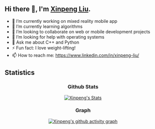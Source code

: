 ## Hi there 👋, I'm <a href="https://www.linkedin.com/in/xinpeng-liu/">Xinpeng Liu</a>.

- 🔭 I’m currently working on mixed reality mobile app
- 🌱 I’m currently learning algorithms
- 👯 I’m looking to collaborate on web or mobile development projects
- 🤔 I’m looking for help with operating systems
- 💬 Ask me about C++ and Python
- ⚡ Fun fact: I love weight-lifting!
- 📫 How to reach me: https://www.linkedin.com/in/xinpeng-liu/

## Statistics

<div align="center">

### Github Stats

<p align="center">
  <a href="https://github.com/davidlxp" class="rich-diff-level-one">
    <img src="https://github-readme-stats.vercel.app/api?username=davidlxp&title_color=333&text_color=777&count_private=true" alt="Xinpeng's Stats" >
  </a>
</p>
  
 
### Graph

[![Xinpeng's github activity graph](https://activity-graph.herokuapp.com/graph?username=davidlxp&theme=nord)](https://activity-graph.herokuapp.com/graph?username=davidlxp&theme=nord)
